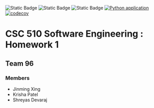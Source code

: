 ![Static Badge](https://img.shields.io/badge/language-python-blue) 
![Static Badge](https://img.shields.io/badge/license-MIT-blue)
![Static Badge](https://img.shields.io/badge/platform-linux-blue)
[![Python application](https://github.com/J1mmySE24/hw1/actions/workflows/python-app.yml/badge.svg)](https://github.com/J1mmySE24/hw1/actions/workflows/python-app.yml)
[![codecov](https://codecov.io/github/J1mmySE24/hw1/graph/badge.svg?token=M0IN40VATN)](https://codecov.io/github/J1mmySE24/hw1)


# CSC 510 Software Engineering : Homework 1

## Team 96

### Members
- Jinming Xing
- Krisha Patel
- Shreyas Devaraj 

